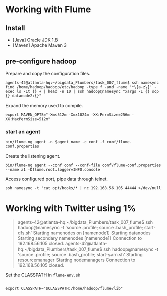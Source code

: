 
# Working with Flume

## Install

- [Java] Oracle JDK 1.8
- [Maven] Apache Maven 3


## pre-configure hadoop

Prepare and copy the configuration files.
```
agents-42@atlanta-hq:~/bigdata_Plumbers/task_007_flume$ ssh namesync find /home/hadoop/hadoop/etc/hadoop -type f -and -name '*\[a-z\]' -exec ls -1t {} + | head -n 10 | ssh hadoop@namesync "xargs -I {} scp {} datanode2:{}"
```


Expand the memory used to compile.
```
export MAVEN_OPTS="-Xms512m -Xmx1024m -XX:PermSize=256m -XX:MaxPermSize=512m"
```

### start an agent

```
bin/flume-ng agent -n $agent_name -c conf -f conf/flume-conf.properties
```

Create the listening agent.
```
bin/flume-ng agent --conf conf --conf-file conf/flume-conf.properties --name a1 -Dflume.root.logger=INFO,console
```

Access configured port, pipe data through telnet.

```
ssh namesync -t 'cat opt/books/* | nc 192.168.56.105 44444 >/dev/null'
```


# Working with Twitter using 1%

> agents-42@atlanta-hq:~/bigdata_Plumbers/task_007_flume$ ssh hadoop@namesync -t 'source .profile; source .bash_profile; start-dfs.sh'
> Starting namenodes on [namenode1]
> Starting datanodes
> Starting secondary namenodes [namenode1]
> Connection to 192.168.56.105 closed.
> agents-42@atlanta-hq:~/bigdata_Plumbers/task_007_flume$ ssh hadoop@namesync -t 'source .profile; source .bash_profile; start-yarn.sh'
> Starting resourcemanager
> Starting nodemanagers
> Connection to 192.168.56.105 closed.

Set the CLASSPATH in `flume-env.sh`
```

export CLASSPATH="$CLASSPATH:/home/hadoop/flume/lib"
```
